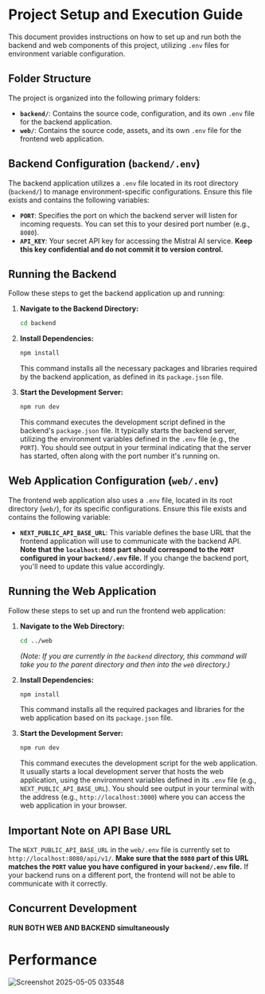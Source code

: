 # Project Setup and Execution Guide

This document provides instructions on how to set up and run both the backend and web components of this project, utilizing `.env` files for environment variable configuration.

## Folder Structure

The project is organized into the following primary folders:

- **`backend/`**: Contains the source code, configuration, and its own `.env` file for the backend application.
- **`web/`**: Contains the source code, assets, and its own `.env` file for the frontend web application.

## Backend Configuration (`backend/.env`)

The backend application utilizes a `.env` file located in its root directory (`backend/`) to manage environment-specific configurations. Ensure this file exists and contains the following variables:

- **`PORT`**: Specifies the port on which the backend server will listen for incoming requests. You can set this to your desired port number (e.g., `8080`).
- **`API_KEY`**: Your secret API key for accessing the Mistral AI service. **Keep this key confidential and do not commit it to version control.**

## Running the Backend

Follow these steps to get the backend application up and running:

1.  **Navigate to the Backend Directory:**

    ```bash
    cd backend
    ```

2.  **Install Dependencies:**

    ```bash
    npm install
    ```

    This command installs all the necessary packages and libraries required by the backend application, as defined in its `package.json` file.

3.  **Start the Development Server:**
    ```bash
    npm run dev
    ```
    This command executes the development script defined in the backend's `package.json` file. It typically starts the backend server, utilizing the environment variables defined in the `.env` file (e.g., the `PORT`). You should see output in your terminal indicating that the server has started, often along with the port number it's running on.

## Web Application Configuration (`web/.env`)

The frontend web application also uses a `.env` file, located in its root directory (`web/`), for its specific configurations. Ensure this file exists and contains the following variable:

- **`NEXT_PUBLIC_API_BASE_URL`**: This variable defines the base URL that the frontend application will use to communicate with the backend API. **Note that the `localhost:8080` part should correspond to the `PORT` configured in your `backend/.env` file.** If you change the backend port, you'll need to update this value accordingly.

## Running the Web Application

Follow these steps to set up and run the frontend web application:

1.  **Navigate to the Web Directory:**

    ```bash
    cd ../web
    ```

    _(Note: If you are currently in the `backend` directory, this command will take you to the parent directory and then into the `web` directory.)_

2.  **Install Dependencies:**

    ```bash
    npm install
    ```

    This command installs all the required packages and libraries for the web application based on its `package.json` file.

3.  **Start the Development Server:**
    ```bash
    npm run dev
    ```
    This command executes the development script for the web application. It usually starts a local development server that hosts the web application, using the environment variables defined in its `.env` file (e.g., `NEXT_PUBLIC_API_BASE_URL`). You should see output in your terminal with the address (e.g., `http://localhost:3000`) where you can access the web application in your browser.

## Important Note on API Base URL

The `NEXT_PUBLIC_API_BASE_URL` in the `web/.env` file is currently set to `http://localhost:8080/api/v1/`. **Make sure that the `8080` part of this URL matches the `PORT` value you have configured in your `backend/.env` file.** If your backend runs on a different port, the frontend will not be able to communicate with it correctly.

## Concurrent Development

**RUN BOTH WEB AND BACKEND simultaneously**

# Performance


![Screenshot 2025-05-05 033548](https://github.com/user-attachments/assets/67c69e34-b9f6-4f3b-9927-874745fc0884)
